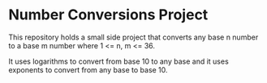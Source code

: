 # Number Conversions Project
This repository holds a small side project that converts any base n number to a base m number where 1 <= n, m <= 36.

It uses logarithms to convert from base 10 to any base and it uses exponents to convert from any base to base 10.
